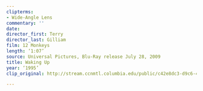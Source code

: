 ```yaml
---
clipterms:
- Wide-Angle Lens
commentary: ''
date: 
director_first: Terry
director_last: Gilliam
film: 12 Monkeys
length: ‘1:07’
source: Universal Pictures, Blu-Ray release July 28, 2009
title: Waking Up
year: ‘1995’
clip_original: http://stream.ccnmtl.columbia.edu/public/c42e8dc3-d9c6-4b7a-9a17-c45e6ebe4c31_480-waking_up_et.mp4

---
```

